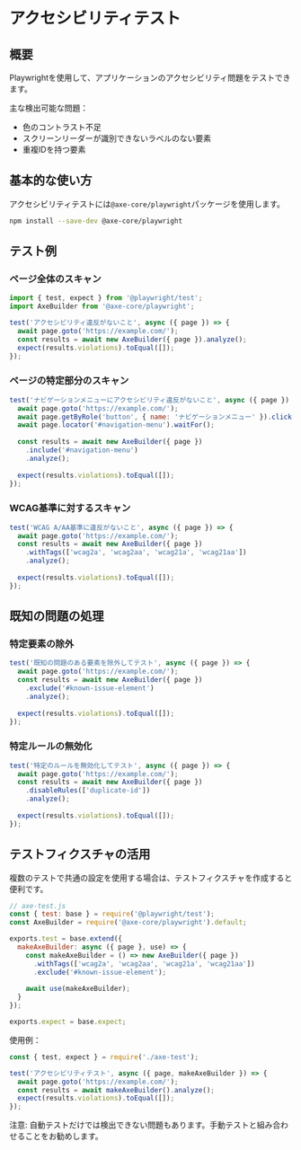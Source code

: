 # アクセシビリティテスト

## 概要

Playwrightを使用して、アプリケーションのアクセシビリティ問題をテストできます。

主な検出可能な問題：
- 色のコントラスト不足
- スクリーンリーダーが識別できないラベルのない要素
- 重複IDを持つ要素

## 基本的な使い方

アクセシビリティテストには`@axe-core/playwright`パッケージを使用します。

```bash
npm install --save-dev @axe-core/playwright
```

## テスト例

### ページ全体のスキャン

```javascript
import { test, expect } from '@playwright/test';
import AxeBuilder from '@axe-core/playwright';

test('アクセシビリティ違反がないこと', async ({ page }) => {
  await page.goto('https://example.com/');
  const results = await new AxeBuilder({ page }).analyze();
  expect(results.violations).toEqual([]);
});
```

### ページの特定部分のスキャン

```javascript
test('ナビゲーションメニューにアクセシビリティ違反がないこと', async ({ page }) => {
  await page.goto('https://example.com/');
  await page.getByRole('button', { name: 'ナビゲーションメニュー' }).click();
  await page.locator('#navigation-menu').waitFor();
  
  const results = await new AxeBuilder({ page })
    .include('#navigation-menu')
    .analyze();
  
  expect(results.violations).toEqual([]);
});
```

### WCAG基準に対するスキャン

```javascript
test('WCAG A/AA基準に違反がないこと', async ({ page }) => {
  await page.goto('https://example.com/');
  const results = await new AxeBuilder({ page })
    .withTags(['wcag2a', 'wcag2aa', 'wcag21a', 'wcag21aa'])
    .analyze();
  
  expect(results.violations).toEqual([]);
});
```

## 既知の問題の処理

### 特定要素の除外

```javascript
test('既知の問題のある要素を除外してテスト', async ({ page }) => {
  await page.goto('https://example.com/');
  const results = await new AxeBuilder({ page })
    .exclude('#known-issue-element')
    .analyze();
  
  expect(results.violations).toEqual([]);
});
```

### 特定ルールの無効化

```javascript
test('特定のルールを無効化してテスト', async ({ page }) => {
  await page.goto('https://example.com/');
  const results = await new AxeBuilder({ page })
    .disableRules(['duplicate-id'])
    .analyze();
  
  expect(results.violations).toEqual([]);
});
```

## テストフィクスチャの活用

複数のテストで共通の設定を使用する場合は、テストフィクスチャを作成すると便利です。

```javascript
// axe-test.js
const { test: base } = require('@playwright/test');
const AxeBuilder = require('@axe-core/playwright').default;

exports.test = base.extend({
  makeAxeBuilder: async ({ page }, use) => {
    const makeAxeBuilder = () => new AxeBuilder({ page })
      .withTags(['wcag2a', 'wcag2aa', 'wcag21a', 'wcag21aa'])
      .exclude('#known-issue-element');
    
    await use(makeAxeBuilder);
  }
});

exports.expect = base.expect;
```

使用例：

```javascript
const { test, expect } = require('./axe-test');

test('アクセシビリティテスト', async ({ page, makeAxeBuilder }) => {
  await page.goto('https://example.com/');
  const results = await makeAxeBuilder().analyze();
  expect(results.violations).toEqual([]);
});
```

注意: 自動テストだけでは検出できない問題もあります。手動テストと組み合わせることをお勧めします。